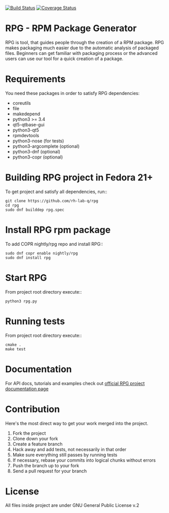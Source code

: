 [![Build Status](https://travis-ci.org/rh-lab-q/rpg.svg?branch=master)](https://travis-ci.org/rh-lab-q/rpg)
[![Coverage Status](https://coveralls.io/repos/rh-lab-q/rpg/badge.svg?branch=master&service=github)](https://coveralls.io/github/rh-lab-q/rpg?branch=master)

RPG - RPM Package Generator
===========================

RPG is tool, that guides people through the creation of a RPM package.
RPG makes packaging much easier due to the automatic analysis of packaged files.
Beginners can get familiar with packaging process or the advanced users can use our tool for a quick creation of a package.


Requirements
============

You need these packages in order to satisfy RPG dependencies:
* coreutils
* file
* makedepend
* python3 >= 3.4
* qt5-qtbase-gui
* python3-qt5
* rpmdevtools
* python3-nose (for tests)
* python3-argcomplete (optional)
* python3-dnf  (optional)
* python3-copr (optional)

Building RPG project in Fedora 21+
==================================

To get project and satisfy all dependencies, run::

    git clone https://github.com/rh-lab-q/rpg
    cd rpg
    sudo dnf builddep rpg.spec

Install RPG rpm package
=======================

To add COPR nightly/rpg repo and install RPG::

    sudo dnf copr enable nightly/rpg
    sudo dnf install rpg

Start RPG
=========

From project root directory execute::

    python3 rpg.py


Running tests
=============

From project root directory execute::

    cmake .
    make test


Documentation
=============

For API docs, tutorials and examples check out [official RPG project documentation page](http://rpg.readthedocs.org/)


Contribution
============

Here's the most direct way to get your work merged into the project.

1. Fork the project
2. Clone down your fork
3. Create a feature branch
4. Hack away and add tests, not necessarily in that order
5. Make sure everything still passes by running tests
6. If necessary, rebase your commits into logical chunks without errors
7. Push the branch up to your fork
8. Send a pull request for your branch


License
=======

All files inside project are under GNU General Public License v.2
